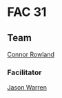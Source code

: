 # FAC 31

## Team

[Connor Rowland](https://github.com/FortyTwoFortyTwo)

### Facilitator

[Jason Warren](https://github.com/jasonwarrenuk)
